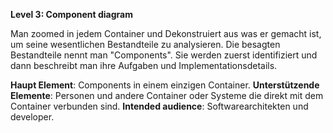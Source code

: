 **Level 3: Component diagram**

Man zoomed in jedem Container und Dekonstruiert aus was er gemacht ist, um seine wesentlichen Bestandteile zu analysieren.
Die besagten Bestandteile nennt man "Components". Sie werden zuerst identifiziert und dann beschreibt man ihre Aufgaben und Implementationsdetails.

**Haupt Element**: Components in einem einzigen Container.
**Unterstützende Elemente**: Personen und andere Container oder Systeme die direkt mit dem Container verbunden sind.
**Intended audience**: Softwarearchitekten und developer.
